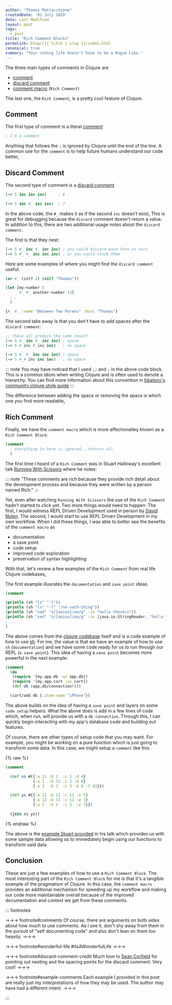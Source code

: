 ```yaml
---
author: "Thomas Mattacchione"
createdDate: '02 July 2020'
date: Last Modified
layout: post
tags:
  - post
title: "Rich Comment Blocks"
permalink: blog//{{ title | slug }}/index.html
canonical: true
summary: "Your coding life doesn't have to be a Rogue Like."
---
```


The three main types of comments in Clojure are

- [comment]
- [discard comment]
- [comment macro] (`Rich Comment`)

The last one, the `Rich Comment`, is a pretty cool feature of Clojure.

## Comment

The first type of comment is a literal [comment]

```clojure
; I'm a comment
```

Anything that follows the `;` is ignored by Clojure until the end of the line.
A common use for the `comment` is to help future humans understand our code
better<a href="#comments" aria-describedby="footnote-label" id="comments-ref">.</a>

## Discard Comment

The second type of comment is a [discard comment]

```clojure
(-> 5 inc inc inc)     ; 8

(-> 5 inc #_ inc inc)  ; 7
```

In the above code, the `#_` makes it as if the second `inc` doesn't
exist<a href="#wonderful-life" aria-describedby="footnote-label" id="wonderful-life-ref">.</a>
This is great for debugging because the `discard` comment doesn't return a value.
In addition to this, there are two additional usage notes about the
`discard comment`.

The first is that they nest:

```clojure
(-> 5 #_ inc #_ inc inc) ; you could discard each form in turn
(-> 5 #_ #_ inc inc inc) ; or you could stack them
```

Here are some examples of where you might find the `discard comment` useful:

```clojure
(or #_ (int? 2) (nil? "Thomas"))

(let [my-number 5
      #_ #_ another-number 13]
  ;...
  )

{#_ #_ :name "Between Two Parens" :host "Thomas"}
```

The second take away is that you don't have to add spaces after the
`discard comment`:

```clojure
;; these all produce the same result
(-> 5 #_ inc #_ inc inc) ; space
(-> 5 #_inc #_inc inc)   ; no space

(-> 5 #_ #_ inc inc inc) ; space
(-> 5 #_#_inc inc inc)   ; no space
```

::: note
You may have noticed that I used `;;` and `;` in the above code block.
This is a common idiom when writing Clojure and is often used to denote a
hierarchy.  You can find more information about this convention in
[bbatsov's community clojure style guide]
:::

The difference between adding the space or removing the space is which one
_you_ find more readable<a href="#discard-comment-credit" aria-describedby="footnote-label" id="discard-comment-credit-ref">.</a>

## Rich Comment

Finally, we have the `comment macro` which is more affectionatley known as a
`Rich Comment Block`:

```clojure
(comment
  ; everything in here is ignored...returns nil
  )
```

The first time I heard of a `Rich Comment` was in Stuart Halloway's excellent
talk [Running With Scissors] where he notes:

::: note
"These comments are rich because they provide rich detail about the development
process and because they were written by a person named Rich."
:::

Yet, even after watching `Running With Scissors` the use of the `Rich Comment`
hadn't started to click yet.  Two more things would need to happen:  The first,
I would witness REPL Driven Development used in person by [David Nolen].  The
second, I would start to use REPL Driven Development in my own workflow.  When
I did these things, I was able to better see the benefits of the `comment macro`
as

- documentation
- a save point
- code setup
- improved code exploration
- preservation of syntax highlighting

With that, let's review a few examples of the `Rich Comment` from real life
Clojure codebases<a href="#example-comments" aria-describedby="footnote-label" id="example-comments-ref">.</a>

The first example illusrates the `documentation` and `save point` ideas.

```clojure
(comment

(println (sh "ls" "-l"))
(println (sh "ls" "-l" "/no-such-thing"))
(println (sh "sed" "s/[aeiou]/oo/g" :in "hello there\n"))
(println (sh "sed" "s/[aeiou]/oo/g" :in (java.io.StringReader. "hello there\n")))
; ...
)
```

The above comes from the [clojure codebase] itself and is a code example of
how to use [sh].  For me, the value is that we have an example of how to use
`sh` (`documentation`) and we have some code ready for us to run through our
REPL (`a save point`). This idea of having a `save point` becomes more powerful
in the next example:

```clojure
(comment
  (do
   (require '[my.app.db :as app.db])
   (require '[my.app.cart :as cart])
   (def db (app.db/connection!)))

  (cart/add db {:item-name "iPhone"})
```

The above builds on the idea of having a `save point` and layers on some
`code setup` helpers.  What the above does is add in a few lines of code
which, when run, will provide us with a `db connection`. Through this, I can
quickly begin interacting with my app's database code and building out features.

Of course, there are other types of setup code that you may want.  For example,
you might be working on a pure function which is just going to transform some
data.  In this case, we might setup a `comment` like this:

{% raw %}
```clojure
(comment

  (def xs #{{:a 11 :b 1  :c 1 :d 4}
            {:a 2  :b 12 :c 2 :d 6}
            {:a 3  :b 3  :c 3 :d 8 :f 42}})

  (def ys #{{:a 11 :b 11 :c 11 :e 5}
            {:a 12 :b 11 :c 12 :e 3}
            {:a 3  :b 3  :c 3  :e 7}})

  (join xs ys))
```
{% endraw %}


The above is the [example Stuart provided] in his talk which provides us with
some sample data allowing us to immediately begin using our functions to
transform said data.

## Conclusion

These are just a few examples of how to use a `Rich Comment Block`.  The most
interesting part of the `Rich Comment Block` for me is that it's a tangible
example of the pragmatism of Clojure.  In this case, the `comment macro` provides
an additional mechanism for speeding up my workflow and making our code more
maintainable overall because of the improved documentation and context we get
from these comments.

::: footnotes

->->-> footnote#comments
Of course, there are arguments on both sides about how much to use comments.
As I see it, don't shy away from them in the pursuit of "self documenting code"
and also don't lean on them too heavily.
->->->

->->-> footnote#wonderful-life
#itsAWonderfulLife
->->->

->->-> footnote#discard-comment-credit
Much love to [Sean Corfield] for pointing out nesting and the spacing points
for the discard comment.  Very cool!
->->->

->->-> footnote#example-comments
Each example I provided in this post are really just my interpretations of how
they may be used.  The author may have had a different intent.
->->->

:::

[REPL]: https://clojure.org/guides/repl/introduction
[immutable data structures]: https://clojure.org/about/functional_programming#_immutable_data_structures
[comment]: https://clojure.org/guides/weird_characters#_comment
[discard comment]: https://clojure.org/guides/weird_characters#_discard
[Running With Scissors]: https://youtu.be/Qx0-pViyIDU?t=1229
[comment macro]: https://clojuredocs.org/clojure.core/comment
[clojure codebase]: https://github.com/clojure/clojure/blob/4ef4b1ed7a2e8bb0aaaacfb0942729252c2c3091/src/clj/clojure/java/shell.clj
[David Nolen]: https://github.com/sponsors/swannodette
[example Stuart provided]: https://github.com/clojure/clojure/blob/4ef4b1ed7a2e8bb0aaaacfb0942729252c2c3091/src/clj/clojure/set.clj#L158
[sh]: https://clojuredocs.org/clojure.java.shell/sh



[Good, Bad and Ugly Code]: freecodecamp.org/news/code-comments-the-good-the-bad-and-the-ugly-be9cc65fbf83/
[Right Kind of Comment]: https://purelyfunctional.tv/issues/purelyfunctional-tv-newsletter-352-tip-use-the-right-kind-of-comment-for-the-job/
[JS Community Member]: https://twitter.com/getify/status/1142428718670811136
[How to do REPL driven development]: https://clojureverse.org/t/details-on-how-to-do-repl-driven-development-from-the-editor-emacs-with-cider/4960
[Did you know about comments]: https://kotka.de/blog/2010/06/Did_you_know_V.html
[Video Mentioning Rich Comment Blocks]: https://www.youtube.com/watch?v=Qx0-pViyIDU
[Official Comment Doc]: https://cljs.github.io/api/cljs.core/comment
[cljs - Example 1]: https://github.com/clojure/clojurescript/blob/master/src/main/cljs/cljs/stacktrace.cljc#L146
[clj - Example 2]: https://github.com/clojure/clojure/blob/4ef4b1ed7a2e8bb0aaaacfb0942729252c2c3091/src/clj/clojure/set.clj#L158
[tools.deps.alpha - Example 3]: https://github.com/clojure/tools.deps.alpha/blob/f94815dd55bdf5eb30ac8fa075c39e757cbbcca5/src/main/clojure/clojure/tools/deps/alpha/gen/pom.clj#L141
[clojure.jdbc Example 4]: https://github.com/clojure/java.jdbc/blob/47a87036376ffa69f64cfa18d1f91cbb7e301199/src/test/clojure/clojure/java/jdbc_test.clj#L1279
[bbatsov's community clojure style guide]: https://github.com/bbatsov/clojure-style-guide#comments
[Sean Corfield]: https://twitter.com/seancorfield
